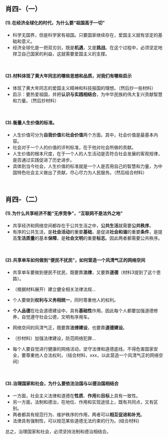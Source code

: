 ##	肖四-（一）

####	(1).在经济全球化的时代，为什么要“祖国高于一切”

*	科学无国界，但是科学家有祖国。只要国家继续存在，爱国主义就有坚定的基础和意义。
*	经济全球化是一把双刃剑，既是**机遇**，又是**挑战**。在这个过程中，必须坚定地捍卫自己国家的利益，这就需要爱国主义的支撑。

<br/>

####	(2).材料体现了黄大年同志的哪些思想和品质，对我们有哪些启示

*	体现了黄大年同志的爱国主义精神和科技报国的理想。（然后抄一些材料）
*	启示：要热爱祖国，并把**认识与实践相结合**，为中华民族的伟大复兴贡献智慧和力量。（然后抄材料）

<br/>

####	(3).衡量人生价值的标准。

*	人生价值可分为**自我价值**和**社会价值**两个方面。其中，社会价值是最基本内容。
*	社会对于一个人的价值的评判标准，在于他对社会所做的贡献。
*	人生价值的根本尺度，在于一个人的人生活动是否符合社会发展的客观规律，是否通过实践促进了历史进步。
*	具体到当今社会，人生价值的标准就是一个人是否用自己的智慧和力量，为中国特色社会主义做出了贡献，尽心尽力为人民服务。（然后结合材料）

<br/>

##	肖四-（二）

####	(1).为什么共享经济不能“无序竞争”，“互联网不是法外之地”

*	共享经济和网络空间都存在于公共生活之中，**公共生活**就需要**公共秩序**。
*	有序的公共生活，是**社会活动**的重要**基础**，是促进**社会和谐**的重要**条件**，是提高**生活质量**的基本**保障**，是**社会文明**的重要**标志**。因此两者都需要公共秩序。

<br/>

####	(2).共享单车如何做到“便民不扰民”，如何营造一个风清气正的网络空间

*	共享单车要做到便民不扰民，既要靠**法律**，又要靠**道德**（材料3提到了这个思路）。
*	（根据材料展开）建立健全相关法律法规...
*	个人要做到**权利与义务相统一**，同时尊重他人的权利。
*	**个人品德**在社会道德建设中，具有**基础性**作用。因此每个人都要加强道德修养，自觉遵守社会公德，文明有序用车。

*	网络空间的风清气正，既要靠**法律建设**，也要靠**道德建设**。
*	（抄材料）加强法律建设，防范网络犯罪...
*	每个人要自觉进行健康的网络活动，坚守法律和道德底线，不得危害国家安全，要尊重他人合法权利，（结合材料，xxx，以此营造一个风清气正的网络空间）

<br/>

####	(3).治理国家和社会，为什么要依法治国与以德治国相结合

*	一方面，社会主义法律和道德在**性质**、**作用**和**目标**上具有一致性。
*	另一方面，法制和德治，在地位、作用和实现途径上，既有共同点，又有区别。
*	两者都具有规范行为、维护秩序的作用，两者可以**相互促进和补充**。
*	法律具有强制性，可以规范某些道德无法约束的行为。(结合材料)

总之，治理国家和社会，必须坚持法制和德治相结合。

<br/>


